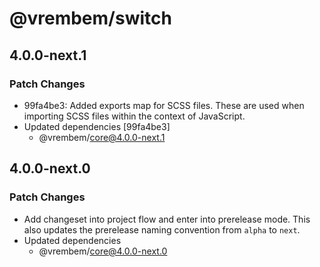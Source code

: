 # @vrembem/switch

## 4.0.0-next.1

### Patch Changes

- 99fa4be3: Added exports map for SCSS files. These are used when importing SCSS files within the context of JavaScript.
- Updated dependencies [99fa4be3]
  - @vrembem/core@4.0.0-next.1

## 4.0.0-next.0

### Patch Changes

- Add changeset into project flow and enter into prerelease mode. This also updates the prerelease naming convention from `alpha` to `next`.
- Updated dependencies
  - @vrembem/core@4.0.0-next.0
